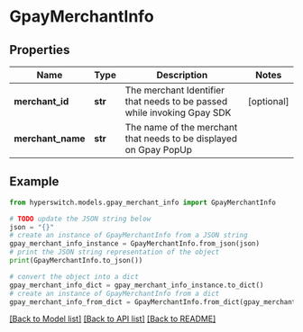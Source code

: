 # GpayMerchantInfo


## Properties

Name | Type | Description | Notes
------------ | ------------- | ------------- | -------------
**merchant_id** | **str** | The merchant Identifier that needs to be passed while invoking Gpay SDK | [optional] 
**merchant_name** | **str** | The name of the merchant that needs to be displayed on Gpay PopUp | 

## Example

```python
from hyperswitch.models.gpay_merchant_info import GpayMerchantInfo

# TODO update the JSON string below
json = "{}"
# create an instance of GpayMerchantInfo from a JSON string
gpay_merchant_info_instance = GpayMerchantInfo.from_json(json)
# print the JSON string representation of the object
print(GpayMerchantInfo.to_json())

# convert the object into a dict
gpay_merchant_info_dict = gpay_merchant_info_instance.to_dict()
# create an instance of GpayMerchantInfo from a dict
gpay_merchant_info_from_dict = GpayMerchantInfo.from_dict(gpay_merchant_info_dict)
```
[[Back to Model list]](../README.md#documentation-for-models) [[Back to API list]](../README.md#documentation-for-api-endpoints) [[Back to README]](../README.md)


